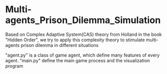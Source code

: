 # Multi-agents_Prison_Dilemma_Simulation
Based on Complex Adaptive System(CAS) theory from Holland in the book "Hidden Order",  we try to apply this complexity theory to stimulate multi-agents prison dilemma in different situations

"agent.py" is a class of game agent, which define many features of every agent.
"main.py" define the main game process and the visualization program
